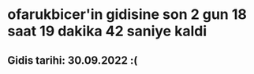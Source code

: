 # ofarukbicer'in gidisine son 2 gun 18 saat 19 dakika 42 saniye kaldi

## Gidis tarihi: 30.09.2022 :(